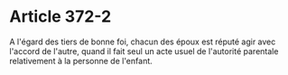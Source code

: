# Article 372-2

A l'égard des tiers de bonne foi, chacun des époux est réputé agir avec l'accord de l'autre, quand il fait seul un acte usuel de l'autorité parentale relativement à la personne de l'enfant.
